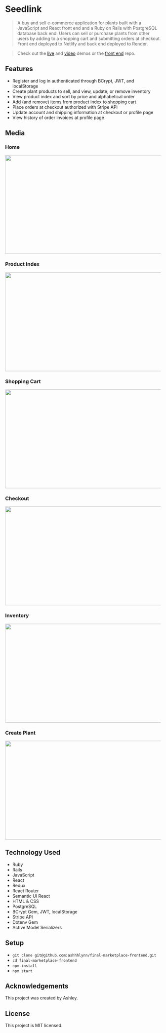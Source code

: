 # Seedlink 
> A buy and sell e-commerce application for plants built with a JavaScript and React front end and a Ruby on Rails with PostgreSQL database back end. Users can sell or purchase plants from other users by adding to a shopping cart and submitting orders at checkout. Front end deployed to Netlify and back end deployed to Render.

> Check out the <a href="https://seedlink.netlify.app/">live</a> and <a href="https://vimeo.com/864693054">video</a> demos or the <a href="https://github.com/ashhhlynn/final-marketplace-frontend">front end</a> repo.

## Features
- Register and log in authenticated through BCrypt, JWT, and localStorage
- Create plant products to sell, and view, update, or remove inventory
- View product index and sort by price and alphabetical order
- Add (and remove) items from product index to shopping cart
- Place orders at checkout authorized with Stripe API 
- Update account and shipping information at checkout or profile page
- View history of order invoices at profile page 

## Media 
### Home
<img width="650" height="320" src="https://user-images.githubusercontent.com/84604278/227614097-af76bb6b-c356-41e9-af10-7b5d6bd35670.png">

### Product Index
<img width="650" height="320" src="https://user-images.githubusercontent.com/84604278/227587296-1b5871f0-92c5-4792-9dce-05451fc0a441.png">

### Shopping Cart
<img width="650" height="320" src="https://user-images.githubusercontent.com/84604278/227553772-03604489-1ec3-4fe1-b4db-fce11467b7e9.png">

### Checkout
<img width="650" height="320" src="https://user-images.githubusercontent.com/84604278/227588119-b350aded-1532-4dba-b680-306d5051dc38.png">

### Inventory
<img width="650" height="320" src="https://user-images.githubusercontent.com/84604278/227588163-8506c97b-7f7a-44e8-8dcf-5fdc4dbf482e.png">

### Create Plant
<img width="650" height="320" src="https://user-images.githubusercontent.com/84604278/227554530-7ee3ecb7-4c73-4f7b-b88e-cd86994f3228.png">

## Technology Used
- Ruby 
- Rails
- JavaScript
- React
- Redux
- React Router
- Semantic UI React
- HTML & CSS
- PostgreSQL
- BCrypt Gem, JWT, localStorage 
- Stripe API
- Dotenv Gem 
- Active Model Serializers

## Setup
- ` git clone git@github.com:ashhhlynn/final-marketplace-frontend.git `
- ` cd final-marketplace-frontend `
- ` npm install `
- ` npm start `

## Acknowledgements
This project was created by Ashley.

## License
This project is MIT licensed. 
